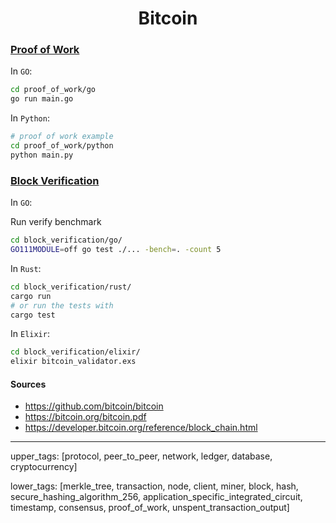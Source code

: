 <h1 align="center">Bitcoin</h1>

### [Proof of Work](./proof_of_work)

In `GO`:

```bash
cd proof_of_work/go
go run main.go
```

In `Python`:

```bash
# proof of work example
cd proof_of_work/python
python main.py
```

### [Block Verification](./block_verification)

In `GO`:

Run verify benchmark

```bash
cd block_verification/go/
GO111MODULE=off go test ./... -bench=. -count 5
```

In `Rust`:

```bash
cd block_verification/rust/
cargo run
# or run the tests with
cargo test
```

In `Elixir`:

```bash
cd block_verification/elixir/
elixir bitcoin_validator.exs
```


#### Sources

- <https://github.com/bitcoin/bitcoin>
- <https://bitcoin.org/bitcoin.pdf>
- <https://developer.bitcoin.org/reference/block_chain.html>

---
upper_tags: [protocol, peer_to_peer, network, ledger, database, cryptocurrency]

lower_tags: [merkle_tree, transaction, node, client, miner, block, hash, secure_hashing_algorithm_256, application_specific_integrated_circuit, timestamp, consensus, proof_of_work, unspent_transaction_output]
